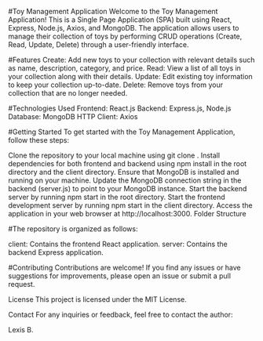 #Toy Management Application
Welcome to the Toy Management Application! This is a Single Page Application (SPA) built using React, Express, Node.js, Axios, and MongoDB. The application allows users to manage their collection of toys by performing CRUD operations (Create, Read, Update, Delete) through a user-friendly interface.

#Features
Create: Add new toys to your collection with relevant details such as name, description, category, and price.
Read: View a list of all toys in your collection along with their details.
Update: Edit existing toy information to keep your collection up-to-date.
Delete: Remove toys from your collection that are no longer needed.

#Technologies Used
Frontend: React.js
Backend: Express.js, Node.js
Database: MongoDB
HTTP Client: Axios

#Getting Started
To get started with the Toy Management Application, follow these steps:

Clone the repository to your local machine using git clone <repository-url>.
Install dependencies for both frontend and backend using npm install in the root directory and the client directory.
Ensure that MongoDB is installed and running on your machine.
Update the MongoDB connection string in the backend (server.js) to point to your MongoDB instance.
Start the backend server by running npm start in the root directory.
Start the frontend development server by running npm start in the client directory.
Access the application in your web browser at http://localhost:3000.
Folder Structure

#The repository is organized as follows:

client: Contains the frontend React application.
server: Contains the backend Express application.

#Contributing
Contributions are welcome! If you find any issues or have suggestions for improvements, please open an issue or submit a pull request.

License
This project is licensed under the MIT License.

Contact
For any inquiries or feedback, feel free to contact the author:

Lexis B.

